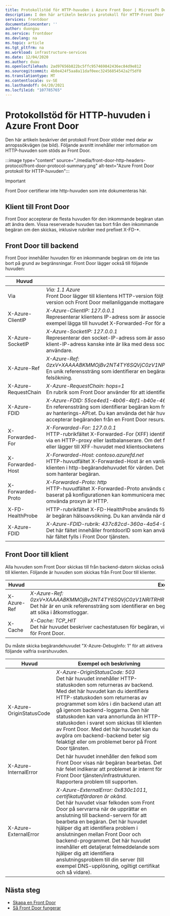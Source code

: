 ```yaml
---
title: Protokollstöd för HTTP-huvuden i Azure Front Door | Microsoft Docs
description: I den här artikeln beskrivs protokoll för HTTP-Front Door stöder.
services: frontdoor
documentationcenter: ''
author: duongau
ms.service: frontdoor
ms.devlang: na
ms.topic: article
ms.tgt_pltfrm: na
ms.workload: infrastructure-services
ms.date: 12/04/2020
ms.author: duau
ms.openlocfilehash: 2ad97656b822bc5ffc957469842436ec84d9e812
ms.sourcegitcommit: 4b0e424f5aa8a11daf0eec32456854542a2f5df0
ms.translationtype: MT
ms.contentlocale: sv-SE
ms.lasthandoff: 04/20/2021
ms.locfileid: "107785765"
---
```

# <a name="protocol-support-for-http-headers-in-azure-front-door"></a>Protokollstöd för HTTP-huvuden i Azure Front Door
Den här artikeln beskriver det protokoll Front Door stöder med delar av anropssökvägen (se bild). Följande avsnitt innehåller mer information om HTTP-huvuden som stöds av Front Door.

:::image type="content" source="./media/front-door-http-headers-protocol/front-door-protocol-summary.png" alt-text="Azure Front Door protokoll för HTTP-huvuden":::

>[!IMPORTANT]
>Front Door certifierar inte http-huvuden som inte dokumenteras här.

## <a name="client-to-front-door"></a>Klient till Front Door
Front Door accepterar de flesta huvuden för den inkommande begäran utan att ändra dem. Vissa reserverade huvuden tas bort från den inkommande begäran om den skickas, inklusive rubriker med prefixet X-FD-*.

## <a name="front-door-to-backend"></a>Front Door till backend

Front Door innehåller huvuden för en inkommande begäran om de inte tas bort på grund av begränsningar. Front Door lägger också till följande huvuden:

| Huvud  | Exempel och beskrivning |
| ------------- | ------------- |
| Via |  *Via: 1.1 Azure* </br> Front Door lägger till klientens HTTP-version följt *av Azure* som värde för Via-huvudet. Det här huvudet anger klientens HTTP-version och Front Door mellanliggande mottagare för begäran mellan klienten och backend.  |
| X-Azure-ClientIP | *X-Azure-ClientIP: 127.0.0.1* </br> Representerar klientens IP-adress som är associerad med begäran som bearbetas. En begäran som kommer från en proxy kan till exempel lägga till huvudet X-Forwarded-For för att ange IP-adressen för den ursprungliga anroparen. |
| X-Azure-SocketIP |  *X-Azure-SocketIP: 127.0.0.1* </br> Representerar den socket-IP-adress som är associerad med TCP-anslutningen som den aktuella begäran kommer från. En begärans klient-IP-adress kanske inte är lika med dess socket-IP-adress eftersom klientens IP-adress godtyckligt kan skrivas över av en användare.|
| X-Azure-Ref | *X-Azure-Ref: 0zxV+XAAAABKMMOjBv2NT4TY6SQVjC0zV1NPATIRHRTA2MTkANDM3YzgyY2QtMzYwYS00YTU0LTk0YzMtNWZmNzA3NjQ3Nzgz* </br> En unik referenssträng som identifierar en begäran som Front Door. Den används för att söka efter åtkomstloggar och kritiska för felsökning.|
| X-Azure-RequestChain | *X-Azure-RequestChain: hops=1* </br> En rubrik som Front Door använder för att identifiera begärandeloopar och användarna bör inte ha något beroende av den. |
| X-Azure-FDID | *X-Azure-FDID: 55ce4ed1-4b06-4bf1-b40e-4638452104da* <br/> En referenssträng som identifierar begäran kom från en specifik Front Door resurs. Värdet kan visas i Azure Portal hämtas med hjälp av hanterings-API:et. Du kan använda det här huvudet i kombination med IP-ACL:er för att låsa slutpunkten så att den endast accepterar begäranden från en Front Door resurs. Mer information finns i [Vanliga frågor och svar](front-door-faq.yml#how-do-i-lock-down-the-access-to-my-backend-to-only-azure-front-door-) |
| X-Forwarded-For | *X-Forwarded-For: 127.0.0.1* </br> HTTP-rubrikfältet X-Forwarded-For (XFF) identifierar ofta den ursprungliga IP-adressen för en klient som ansluter till en webbserver via en HTTP-proxy eller lastbalanserare. Om det finns ett befintligt XFF-huvud lägger Front Door klientsocketens IP-adress till den eller lägger till XFF-huvudet med klientsocketens IP-adress. |
| X-Forwarded-Host | *X-Forwarded-Host: contoso.azurefd.net* </br> HTTP-huvudfältet X-Forwarded-Host är en vanlig metod som används för att identifiera den ursprungliga värden som begärdes av klienten i http-begärandehuvudet för värden. Det beror på att värdnamnet från Front Door kan skilja sig åt för den backend-server som hanterar begäran. |
| X-Forwarded-Proto | *X-Forwarded-Proto: http* </br> HTTP-huvudfältet X-Forwarded-Proto används ofta för att identifiera det ursprungliga protokollet för en HTTP-begäran. Front Door baserat på konfigurationen kan kommunicera med serveruppsättningen med hjälp av HTTPS. Detta gäller även om begäran till den omvända proxyn är HTTP. |
| X-FD-HealthProbe | HTTP-rubrikfältet X-FD-HealthProbe används för att identifiera hälsoavsökningen från Front Door. Om det här huvudet är inställt på 1 är begäran hälsoavsökning. Du kan använda när du vill strikt åtkomst från Front Door med rubrikfältet X-Forwarded-Host. |
| X-Azure-FDID | *X-Azure-FDID-rubrik: 437c82cd-360a-4a54-94c3-5ff707647783* </br> Det här fältet innehåller frontdoorID som kan användas för att identifiera vilka Front Door den inkommande begäran kommer från. Det här fältet fylls i Front Door tjänsten. | 

## <a name="front-door-to-client"></a>Front Door till klient

Alla huvuden som Front Door skickas till från backend-datorn skickas också till klienten. Följande är huvuden som skickas från Front Door till klienter.

| Huvud  | Exempel och beskrivning |
| ------------- | ------------- |
| X-Azure-Ref |  *X-Azure-Ref: 0zxV+XAAAABKMMOjBv2NT4TY6SQVjC0zV1NRITRHRTA2MTkANDM3YzgyY2QtMzYwYS00YTU0LTk0YzMtNWZmNzA3NjQ3Nzgz* </br> Det här är en unik referenssträng som identifierar en begäran som Front Door, vilket är viktigt för felsökning eftersom den används för att söka i åtkomstloggar.|
| X-Cache | *X-Cache: TCP_HIT* </br> Det här huvudet beskriver cachestatusen för begäran, vilket gör att du kan identifiera om svarsinnehållet behandlas från cacheminnet för Front Door. |

Du måste skicka begärandehuvudet "X-Azure-DebugInfo: 1" för att aktivera följande valfria svarshuvuden.

| Huvud  | Exempel och beskrivning |
| ------------- | ------------- |
| X-Azure-OriginStatusCode |  *X-Azure-OriginStatusCode: 503* </br> Det här huvudet innehåller HTTP-statuskoden som returneras av backend. Med det här huvudet kan du identifiera HTTP-statuskoden som returneras av programmet som körs i din backend utan att gå igenom backend-loggarna. Den här statuskoden kan vara annorlunda än HTTP-statuskoden i svaret som skickas till klienten av Front Door. Med det här huvudet kan du avgöra om backend-backend beter sig felaktigt eller om problemet beror på Front Door tjänsten. |
| X-Azure-InternalError | Det här huvudet innehåller den felkod som Front Door visas när begäran bearbetas. Det här felet indikerar att problemet är internt för Front Door tjänsten/infrastrukturen. Rapportera problem till supporten.  |
| X-Azure-ExternalError | *X-Azure-ExternalError: 0x830c1011, certifikatutfärdaren är okänd.* </br> Det här huvudet visar felkoden som Front Door på servrarna när de upprättar en anslutning till backend-servern för att bearbeta en begäran. Det här huvudet hjälper dig att identifiera problem i anslutningen mellan Front Door och backend-programmet. Det här huvudet innehåller ett detaljerat felmeddelande som hjälper dig att identifiera anslutningsproblem till din server (till exempel DNS-upplösning, ogiltigt certifikat och så vidare). |

## <a name="next-steps"></a>Nästa steg

- [Skapa en Front Door](quickstart-create-front-door.md)
- [Så Front Door fungerar](front-door-routing-architecture.md)
